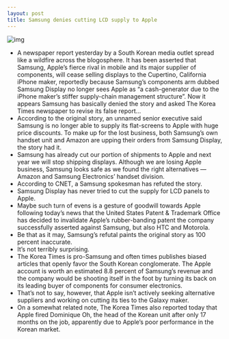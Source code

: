 ```yaml
---
layout: post
title: Samsung denies cutting LCD supply to Apple
---
```

![img](http://media.idownloadblog.com/wp-content/uploads/2012/07/Samsung-Corporate-HQ-image-001.jpg)
* A newspaper report yesterday by a South Korean media outlet spread like a wildfire across the blogosphere. It has been asserted that Samsung, Apple’s fierce rival in mobile and its major supplier of components, will cease selling displays to the Cupertino, California iPhone maker, reportedly because Samsung’s components arm dubbed Samsung Display no longer sees Apple as “a cash-generator due to the iPhone maker’s stiffer supply-chain management structure”. Now it appears Samsung has basically denied the story and asked The Korea Times newspaper to revise its false report…
* According to the original story, an unnamed senior executive said Samsung is no longer able to supply its flat-screens to Apple with huge price discounts. To make up for the lost business, both Samsung’s own handset unit and Amazon are upping their orders from Samsung Display, the story had it.
* Samsung has already cut our portion of shipments to Apple and next year we will stop shipping displays. Although we are losing Apple business, Samsung looks safe as we found the right alternatives — Amazon and Samsung Electronics’ handset division.
* According to CNET, a Samsung spokesman has refuted the story.
* Samsung Display has never tried to cut the supply for LCD panels to Apple.
* Maybe such turn of evens is a gesture of goodwill towards Apple following today’s news that the United States Patent & Trademark Office has decided to invalidate Apple’s rubber-banding patent the company successfully asserted against Samsung, but also HTC and Motorola.
* Be that as it may, Samsung’s refutal paints the original story as 100 percent inaccurate.
* It’s not terribly surprising.
* The Korea Times is pro-Samsung and often times publishes biased articles that openly favor the South Korean conglomerate. The Apple account is worth an estimated 8.8 percent of Samsung’s revenue and the company would be shooting itself in the foot by turning its back on its leading buyer of components for consumer electronics.
* That’s not to say, however, that Apple isn’t actively seeking alternative suppliers and working on cutting its ties to the Galaxy maker.
* On a somewhat related note, The Korea Times also reported today that Apple fired Dominique Oh, the head of the Korean unit after only 17 months on the job, apparently due to Apple’s poor performance in the Korean market.

